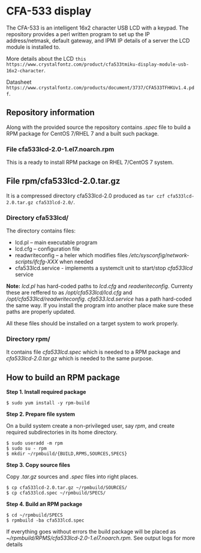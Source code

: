 # CFA-533 display
The CFA-533 is an intelligent 16x2 character USB LCD with a keypad.
The repository provides a perl written program to set up the IP address/netmask, default gateway, 
and IPMI IP details of a server the LCD module is installed to.


More details about the LCD `this https://www.crystalfontz.com/product/cfa533tmiku-display-module-usb-16x2-character`.


Datasheet `https://www.crystalfontz.com/products/document/3737/CFA533TFHKUv1.4.pdf`.


## Repository information

Along with the provided source the repository contains *.spec* file to build a RPM package for CentOS 7/RHEL 7 and a built such package.


### File cfa533lcd-2.0-1.el7.noarch.rpm
This is a ready to install RPM package on RHEL 7/CentOS 7 system.

## File rpm/cfa533lcd-2.0.tar.gz
It is a compressed directory cfa533lcd-2.0 produced as ``tar czf cfa533lcd-2.0.tar.gz cfa533lcd-2.0/``.

### Directory cfa533lcd/
The directory contains files:
- lcd.pl – main executable program
- lcd.cfg – configuration file
- readwriteconfig – a heler which modifies files */etc/sysconfig/network-scripts/ifcfg-XXX* when needed
- cfa533lcd.service - implements a systemclt unit to start/stop *cfa533lcd* service

**Note:** *lcd.pl* has hard-coded paths to *lcd.cfg* and *readwriteconfig*. Currenty these are reffered to as */opt/cfa533lcd/lcd.cfg* and */opt/cfa533lcd/readwriteconfig*. 
*cfa533.lcd.service* has a path hard-coded the same way.
If you install the program into another place make sure these paths are properly updated.

All these files should be installed on a target system to work properly.

### Directory rpm/
It contains file *cfa533lcd.spec* which is needed to a RPM package and *cfa533lcd-2.0.tar.gz* which is needed to the same purpose.


## How to build an RPM package

**Step 1. Install required package**
```
$ sudo yum install -y rpm-build
```

**Step 2. Prepare file system**

On a build system create a non-privileged user, say *rpm*, and create required subdirectories in its home directory.
```
$ sudo useradd -m rpm
$ sudo su - rpm
$ mkdir ~/rpmbuild/{BUILD,RPMS,SOURCES,SPECS}
```

**Step 3. Copy source files**

Copy *.tar.gz* sources and *.spec* files into right places.
```
$ cp cfa533lcd-2.0.tar.gz ~/rpmbuild/SOURCES/
$ cp cfa533lcd.spec ~/rpmbuild/SPECS/
```

**Step 4. Build an RPM package**
```
$ cd ~/rpmbuild/SPECS
$ rpmbuild -ba cfa533lcd.spec
```
If everything goes without errors the build package will be placed as *~/rpmbuild/RPMS/cfa533lcd-2.0-1.el7.noarch.rpm*. 
See output logs for more details

